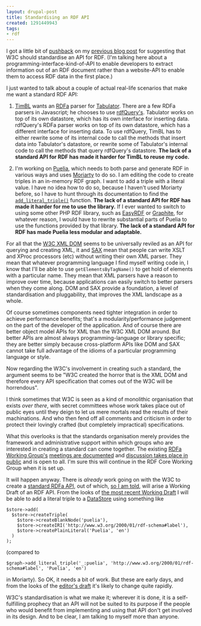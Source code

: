 ```yaml
---
layout: drupal-post
title: Standardising an RDF API
created: 1291449943
tags:
- rdf
---
```

I got a little bit of [pushback](http://twitter.com/vambenepe/status/9097914244669440) on my [previous blog post](http://www.jenitennison.com/blog/node/149) for suggesting that W3C should standardise an API for RDF. (I'm talking here about a programming-interface-kind-of-API to enable developers to extract information out of an RDF document rather than a website-API to enable them to access RDF data in the first place.)

I just wanted to talk about a couple of actual real-life scenarios that make me want a standard RDF API:

  1. [TimBL](http://www.w3.org/People/Berners-Lee/) wants an [RDFa](http://www.w3.org/TR/xhtml-rdfa-primer/) parser for [Tabulator](http://www.w3.org/2005/ajar/tab). There are a few RDFa parsers in Javascript; he chooses to use [rdfQuery's](http://code.google.com/p/rdfquery/). Tabulator works on top of its own datastore, which has its own interface for inserting data. rdfQuery's RDFa parser works on top of its own datastore, which has a different interface for inserting data. To use rdfQuery, TimBL has to either rewrite some of its internal code to call the methods that insert data into Tabulator's datastore, or rewrite some of Tabulator's internal code to call the methods that query rdfQuery's datastore. **The lack of a standard API for RDF has made it harder for TimBL to reuse my code.**

  2. I'm working on [Puelia](http://code.google.com/p/puelia-php/), which needs to both parse and generate RDF in various ways and uses [Moriarty](http://code.google.com/p/moriarty/) to do so. I am editing the code to create triples in an in-memory RDF graph. I want to add a triple with a literal value. I have no idea how to do so, because I haven't used Moriarty before, so I have to hunt through its documentation to find the [`add_literal_triple()`](http://code.google.com/p/moriarty/wiki/SimpleGraph#add_literal_triple) function. **The lack of a standard API for RDF has made it harder for me to use the library.** If I ever wanted to switch to using some other PHP RDF library, such as [EasyRDF](http://www.aelius.com/njh/easyrdf/) or [Graphite](http://graphite.ecs.soton.ac.uk/), for whatever reason, I would have to rewrite substantial parts of Puelia to use the functions provided by that library. **The lack of a standard API for RDF has made Puelia less modular and adaptable.**

For all that the [W3C XML DOM](http://www.w3.org/DOM/) seems to be universally reviled as an API for querying and creating XML, it and [SAX](http://www.saxproject.org/) mean that people can write XSLT and XProc processors (etc) without writing their own XML parser. They mean that whatever programming language I find myself writing code in, I know that I'll be able to use `getElementsByTagName()` to get hold of elements with a particular name. They mean that XML parsers have a reason to improve over time, because applications can easily switch to better parsers when they come along. DOM and SAX provide a foundation, a level of standardisation and pluggability, that improves the XML landscape as a whole.

Of course sometimes components need tighter integration in order to achieve performance benefits; that's a modularity/performance judgement on the part of the developer of the application. And of course there are better object model APIs for XML than the W3C XML DOM around. But better APIs are almost always programming-language or library specific; they are better simply because cross-platform APIs like DOM and SAX cannot take full advantage of the idioms of a particular programming language or style.

Now regarding the W3C's involvement in creating such a standard, the argument seems to be "W3C created the horror that is the XML DOM and therefore every API specification that comes out of the W3C will be horrendous". 

I think sometimes that W3C is seen as a kind of monolithic organisation that exists *over there*, with secret committees whose work takes place out of public eyes until they deign to let us mere mortals read the results of their machinations. And who then fend off all comments and criticism in order to protect their lovingly crafted (but completely impractical) specifications.

What this overlooks is that the standards organisation merely provides the framework and administrative support within which groups who are interested in creating a standard can come together. The existing [RDFa Working Group's](http://www.w3.org/2010/02/rdfa/) [meetings are documented](http://www.w3.org/2010/02/rdfa/wiki/Meetings) and [discussion takes place in public](http://lists.w3.org/Archives/Public/public-rdfa-wg/) and is open to all. I'm sure this will continue in the RDF Core Working Group when it is set up.

It will happen anyway. There is *already* work going on with the W3C to create a [standard RDFa API](http://www.w3.org/TR/rdfa-api/#the-rdf-interfaces), out of which, [so I am told](http://www.jenitennison.com/blog/node/149#comment-10515), will arise a Working Draft of an RDF API. From the looks of [the most recent Working Draft](http://www.w3.org/TR/2010/WD-rdfa-api-20100923/) I will be able to add a literal triple to a [DataStore](http://www.w3.org/TR/2010/WD-rdfa-api-20100923/#data-store) using something like

    $store->add(
      $store->createTriple(
        $store->createBlankNode('puelia'),
        $store->createIRI('http://www.w3.org/2000/01/rdf-schema#label'),
        $store->createPlainLiteral('Puelia', 'en')
      )
    );

(compared to

    $graph->add_literal_triple('_:puelia', 'http://www.w3.org/2000/01/rdf-schema#label', 'Puelia', 'en')

in Moriarty). So OK, it needs a bit of work. But these are early days, and from the looks of the [editor's draft](http://webr3.org/_pvt/rdfa-api) it's likely to change quite rapidly.

W3C's standardisation is what we make it; wherever it is done, it is a self-fulfilling prophecy that an API will not be suited to its purpose if the people who would benefit from implementing and using that API don't get involved in its design. And to be clear, I am talking to myself more than anyone.
